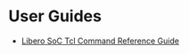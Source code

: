 # User Guides

- [Libero SoC Tcl Command Reference Guide](Libero%20SoC%20Tcl%20Command%20Reference%20Guide/index.html) 
